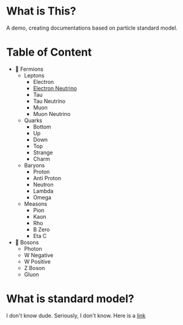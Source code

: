 # What is This?

A demo, creating documentations based on particle standard model.

# Table of Content

* 🧶 Fermions
  * Leptons
    * Electron
    * [Electron Neutrino](fermions/leptons/electron-neutrino.md)
    * Tau
    * Tau Neutrino
    * Muon
    * Muon Neutrino
  * Quarks
    * Bottom
    * Up
    * Down
    * Top
    * Strange
    * Charm
  * Baryons
    * Proton
    * Anti Proton
    * Neutron
    * Lambda
    * Omega
  * Measons
    * Pion
    * Kaon
    * Rho
    * B Zero
    * Eta C
* 🧶 Bosons
  * Photon
  * W Negative
  * W Positive
  * Z Boson
  * Gluon

# What is standard model?

I don't know dude. Seriously, I don't know. Here is a [link](https://home.cern/science/physics/standard-model)
